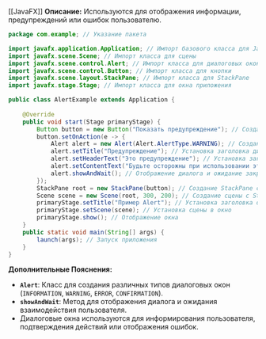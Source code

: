 [[JavaFX]]
**Описание:** Используются для отображения информации, предупреждений или ошибок пользователю.

```java ignore
package com.example; // Указание пакета

import javafx.application.Application; // Импорт базового класса для JavaFX-приложений
import javafx.scene.Scene; // Импорт класса для сцены
import javafx.scene.control.Alert; // Импорт класса для диалоговых окон
import javafx.scene.control.Button; // Импорт класса для кнопки
import javafx.scene.layout.StackPane; // Импорт класса для StackPane
import javafx.stage.Stage; // Импорт класса для окна приложения

public class AlertExample extends Application {
    
    @Override
    public void start(Stage primaryStage) {
        Button button = new Button("Показать предупреждение"); // Создание кнопки
        button.setOnAction(e -> {
            Alert alert = new Alert(Alert.AlertType.WARNING); // Создание предупреждающего диалога
            alert.setTitle("Предупреждение"); // Установка заголовка диалога
            alert.setHeaderText("Это предупреждение"); // Установка заголовка внутри диалога
            alert.setContentText("Будьте осторожны при использовании этого приложения."); // Установка содержимого диалога
            alert.showAndWait(); // Отображение диалога и ожидание закрытия пользователем
        });
        StackPane root = new StackPane(button); // Создание StackPane с кнопкой
        Scene scene = new Scene(root, 300, 200); // Создание сцены с StackPane и размером
        primaryStage.setTitle("Пример Alert"); // Установка заголовка окна
        primaryStage.setScene(scene); // Установка сцены в окно
        primaryStage.show(); // Отображение окна
    }
    public static void main(String[] args) {
        launch(args); // Запуск приложения
    }
}
```

**Дополнительные Пояснения:**

- **`Alert`**: Класс для создания различных типов диалоговых окон (`INFORMATION`, `WARNING`, `ERROR`, `CONFIRMATION`).
- **`showAndWait`**: Метод для отображения диалога и ожидания взаимодействия пользователя.
- Диалоговые окна используются для информирования пользователя, подтверждения действий или отображения ошибок.